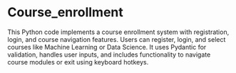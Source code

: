 # Course_enrollment
This Python code implements a course enrollment system with registration, login, and course navigation features. Users can register, login, and select courses like Machine Learning or Data Science. It uses Pydantic for validation, handles user inputs, and includes functionality to navigate course modules or exit using keyboard hotkeys.
